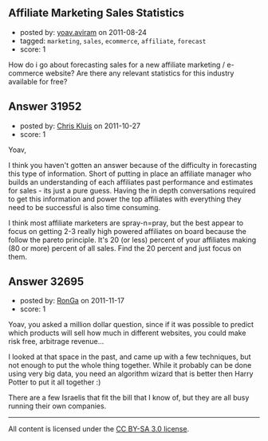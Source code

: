 ## Affiliate Marketing Sales Statistics

- posted by: [yoav.aviram](https://stackexchange.com/users/-1/12938-yoav-aviram) on 2011-08-24
- tagged: `marketing`, `sales`, `ecommerce`, `affiliate`, `forecast`
- score: 1

How do i go about forecasting sales for a new affiliate marketing / e-commerce website? Are there any relevant statistics for this industry available for free?


## Answer 31952

- posted by: [Chris Kluis](https://stackexchange.com/users/-1/9207-chris-kluis) on 2011-10-27
- score: 1

Yoav,

I think you haven't gotten an answer because of the difficulty in forecasting this type of information.  Short of putting in place an affiliate manager who builds an understanding of each affiliates past performance and estimates for sales - its just a pure guess.  Having the in depth conversations required to get this information and power the top affiliates with everything they need to be successful is also time consuming.

I think most affiliate marketers are spray-n=pray, but the best appear to focus on getting 2-3 really high powered affiliates on board because the follow the pareto principle.  It's 20 (or less) percent of your affiliates making (80 or more) percent of all sales.  Find the 20 percent and just focus on them.



## Answer 32695

- posted by: [RonGa](https://stackexchange.com/users/-1/218-ronga) on 2011-11-17
- score: 1

Yoav, you asked a million dollar question, since if it was possible to predict which products will sell how much in different websites, you could make risk free, arbitrage revenue...

I looked at that space in the past, and came up with a few techniques, but not enough to put the whole thing together.  While it probably can be done using very big data, you need an algorithm wizard that is better then Harry Potter to put it all together :)

There are a few Israelis that fit the bill that I know of, but they are all busy running their own companies.



---

All content is licensed under the [CC BY-SA 3.0 license](https://creativecommons.org/licenses/by-sa/3.0/).
